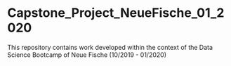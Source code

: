 # Capstone_Project_NeueFische_01_2020
This repository contains work developed within the context of the Data Science Bootcamp of Neue Fische (10/2019 - 01/2020)
